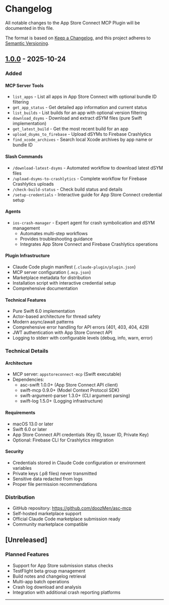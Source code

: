 # Changelog

All notable changes to the App Store Connect MCP Plugin will be documented in this file.

The format is based on [Keep a Changelog](https://keepachangelog.com/en/1.0.0/),
and this project adheres to [Semantic Versioning](https://semver.org/spec/v2.0.0.html).

## [1.0.0] - 2025-10-24

### Added

#### MCP Server Tools
- `list_apps` - List all apps in App Store Connect with optional bundle ID filtering
- `get_app_status` - Get detailed app information and current status
- `list_builds` - List builds for an app with optional version filtering
- `download_dsyms` - Download and extract dSYM files (pure Swift implementation)
- `get_latest_build` - Get the most recent build for an app
- `upload_dsyms_to_firebase` - Upload dSYMs to Firebase Crashlytics
- `find_xcode_archives` - Search local Xcode archives by app name or bundle ID

#### Slash Commands
- `/download-latest-dsyms` - Automated workflow to download latest dSYM files
- `/upload-dsyms-to-crashlytics` - Complete workflow for Firebase Crashlytics uploads
- `/check-build-status` - Check build status and details
- `/setup-credentials` - Interactive guide for App Store Connect credential setup

#### Agents
- `ios-crash-manager` - Expert agent for crash symbolication and dSYM management
  - Automates multi-step workflows
  - Provides troubleshooting guidance
  - Integrates App Store Connect and Firebase Crashlytics operations

#### Plugin Infrastructure
- Claude Code plugin manifest (`.claude-plugin/plugin.json`)
- MCP server configuration (`.mcp.json`)
- Marketplace metadata for distribution
- Installation script with interactive credential setup
- Comprehensive documentation

#### Technical Features
- Pure Swift 6.0 implementation
- Actor-based architecture for thread safety
- Modern async/await patterns
- Comprehensive error handling for API errors (401, 403, 404, 429)
- JWT authentication with App Store Connect API
- Logging to stderr with configurable levels (debug, info, warn, error)

### Technical Details

#### Architecture
- MCP server: `appstoreconnect-mcp` (Swift executable)
- Dependencies:
  - asc-swift 1.0.0+ (App Store Connect API client)
  - swift-mcp 0.9.0+ (Model Context Protocol SDK)
  - swift-argument-parser 1.3.0+ (CLI argument parsing)
  - swift-log 1.5.0+ (Logging infrastructure)

#### Requirements
- macOS 13.0 or later
- Swift 6.0 or later
- App Store Connect API credentials (Key ID, Issuer ID, Private Key)
- Optional: Firebase CLI for Crashlytics integration

#### Security
- Credentials stored in Claude Code configuration or environment variables
- Private keys (.p8 files) never transmitted
- Sensitive data redacted from logs
- Proper file permission recommendations

### Distribution

- GitHub repository: https://github.com/doozMen/asc-mcp
- Self-hosted marketplace support
- Official Claude Code marketplace submission ready
- Community marketplace compatible

## [Unreleased]

### Planned Features
- Support for App Store submission status checks
- TestFlight beta group management
- Build notes and changelog retrieval
- Multi-app batch operations
- Crash log download and analysis
- Integration with additional crash reporting platforms

---

[1.0.0]: https://github.com/doozMen/asc-mcp/releases/tag/v1.0.0
